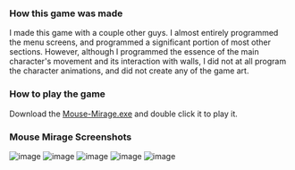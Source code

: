### How this game was made

I made this game with a couple other guys. I almost entirely programmed the menu screens, and programmed a significant portion of most other sections. However, although I programmed the essence of the main character's movement and its interaction with walls, I did not at all program the character animations, and did not create any of the game art. 

### How to play the game

Download the [Mouse-Mirage.exe](https://raw.githubusercontent.com/JaredTreed/MouseMirageGame/main/Mouse-Mirage.exe) and double click it to play it.

### Mouse Mirage Screenshots

![image](https://github.com/JaredTweed/MouseMirageGame/assets/59375645/75321ebf-e306-47e6-a713-1b765736532d)
![image](https://github.com/JaredTweed/MouseMirageGame/assets/59375645/6a0eae48-9fb7-42a6-87aa-fd86276f2366)
![image](https://github.com/JaredTweed/MouseMirageGame/assets/59375645/1739b087-d5ed-4859-b5a1-c1522a1f939c)
![image](https://github.com/JaredTweed/MouseMirageGame/assets/59375645/6b654177-44ac-426f-9936-70582f87eff8)
![image](https://github.com/JaredTweed/MouseMirageGame/assets/59375645/494a99a2-d1bb-44ea-a71b-e4877a23ae02)


<!--
## How to run the game from the .jar file

Thank you for checking out Mouse Mirage follow these steps to play the game
1. Install Maven if you do not have it on your computer
2. Clone the repository onto your computer
3. Navigate to the project folder in your computers command prompt
4. Execute: "mvn package" in the Game directory
5. Execute: "java -jar Mouse-Mirage.jar" in project/Game/target 
	a. Alternatively, double click the "Mouse-Mirage.jar" file.
	b. Alternatively, double click the "Mouse-Mirage.exe" file.
Enjoy playing Mouse Mirage

To view JavaDocs
1. Execute: "mvn package" in project/Game directory
2. Execute: "open target/apidocs/allpackages-index.html"
	a. Alternatively, double click the allpackages-index.html file in Game/target/apidocs
	b. Documentation for a specific Class can be opened by choosing the file "SpecificClass.html" in the Game/target/apidocs

To run tests follow these steps:
1. Navigate to the project folder in your computers command prompt
2. Execute: "mvn test"

If the "mvn package" execution cannot find a compiler on your Windows 
computer, ensure that there is a "JAVA_HOME" variable that has a value 
of a path to a JDK (e.g. "C:\Program Files\Java\openjdk-17.0.2") 
in your environment variables on your computer.

How to download Maven on Windows:
Download and extract the binary zip archive link from 
"https://maven.apache.org/download.cgi". Then add the path to the extracted 
Maven bin directory (e.g. "C:\dev\apache-maven-3.8.5\bin") as a value to 
the "Path" variable in your environment variables on your computer.

How to download Maven on Mac OS X:
If you have home brew installed simply Execute: "brew install maven" in Terminal
otherwise Download and extract the binary zip archive link from 
"https://maven.apache.org/download.cgi". place in the directory of your choice
Next locate and edit your .bash_profile in your root directory the file name may be different on your system
To see hidden files Execute: "ls -a"
Update your environment PATH variable by inserting this code into the file
export PATH="Applications/apache-maven-3.8.4/bin:$PATH"
in this example I installed maven in my applications folder but the exact path may be different on your system
If you have trouble finding and automatical updating your environment PATH variable
manually change by Executing: "export PATH="Applications/apache-maven-3.8.4/bin:$PATH"" in terminal
verify with: "mvn --version"
-->
